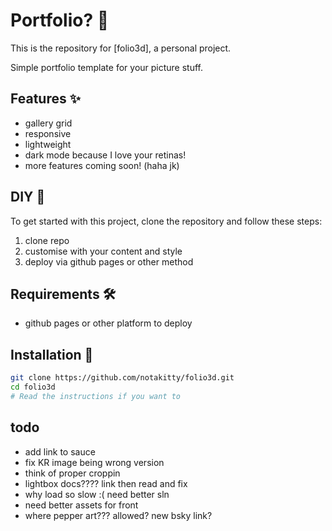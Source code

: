 # Portfolio? 🌟

This is the repository for [folio3d], a personal project.

Simple portfolio template for your picture stuff.

## Features ✨

- gallery grid
- responsive
- lightweight
- dark mode because I love your retinas!
- more features coming soon! (haha jk)

## DIY 🚀

To get started with this project, clone the repository and follow these steps:

1. clone repo
2. customise with your content and style
3. deploy via github pages or other method

## Requirements 🛠️

- github pages or other platform to deploy

## Installation 📌

```bash
git clone https://github.com/notakitty/folio3d.git
cd folio3d
# Read the instructions if you want to
```

## todo
- add link to sauce
- fix KR image being wrong version
- think of proper croppin
- lightbox docs???? link then read and fix
- why load so slow :( need better sln
- need better assets for front
- where pepper art??? allowed? new bsky link?

